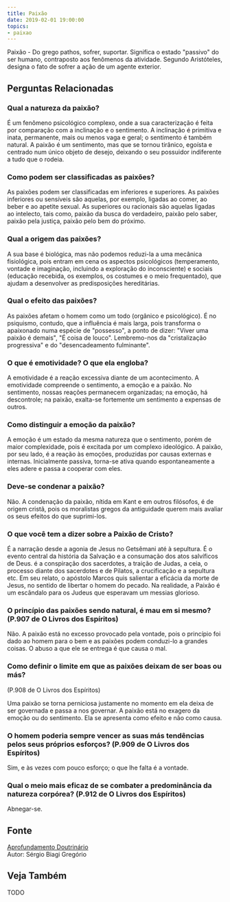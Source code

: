 ```yaml
---
title: Paixão
date: 2019-02-01 19:00:00
topics:
- paixao
---
```


Paixão - Do grego pathos, sofrer, suportar. Significa o estado
"passivo" do ser humano, contraposto aos fenômenos da atividade. Segundo
Aristóteles, designa o fato de sofrer a ação de um agente exterior.

## Perguntas Relacionadas

### Qual a natureza da paixão?
É um fenômeno psicológico complexo, onde a sua caracterização é feita
por comparação com a inclinação e o sentimento. A inclinação é primitiva
e inata, permanente, mais ou menos vaga e geral; o sentimento é também
natural. A paixão é um sentimento, mas que se tornou tirânico, egoísta e
centrado num único objeto de desejo, deixando o seu possuidor
indiferente a tudo que o rodeia.

### Como podem ser classificadas as paixões?
As paixões podem ser classificadas em inferiores e superiores. As
paixões inferiores ou sensíveis são aquelas, por exemplo, ligadas ao
comer, ao beber e ao apetite sexual. As superiores ou racionais são
aquelas ligadas ao intelecto, tais como, paixão da busca do verdadeiro,
paixão pelo saber, paixão pela justiça, paixão pelo bem do próximo.

### Qual a origem das paixões?
A sua base é biológica, mas não podemos reduzi-la a uma mecânica
fisiológica, pois entram em cena os aspectos psicológicos (temperamento,
vontade e imaginação, incluindo a exploração do inconsciente) e sociais
(educação recebida, os exemplos, os costumes e o meio frequentado), que
ajudam a desenvolver as predisposições hereditárias.

### Qual o efeito das paixões?
As paixões afetam o homem como um todo (orgânico e psicológico). É no
psiquismo, contudo, que a influência é mais larga, pois transforma o
apaixonado numa espécie de "possesso", a ponto de dizer: "Viver uma
paixão é demais", "É coisa de louco". Lembremo-nos da "cristalização
progressiva" e do "desencadeamento fulminante".

### O que é emotividade? O que ela engloba?
A emotividade é a reação excessiva diante de um acontecimento. A
emotividade compreende o sentimento, a emoção e a paixão. No
sentimento, nossas reações permanecem organizadas; na emoção, há
descontrole; na paixão, exalta-se fortemente um sentimento a expensas
de outros.

### Como distinguir a emoção da paixão?
A emoção é um estado da mesma natureza que o sentimento, porém de maior
complexidade, pois é excitada por um complexo ideológico. A paixão, por
seu lado, é a reação às emoções, produzidas por causas externas e
internas. Inicialmente passiva, torna-se ativa quando espontaneamente a
eles adere e passa a cooperar com eles.

### Deve-se condenar a paixão?
Não. A condenação da paixão, nítida em Kant e em outros filósofos, é de
origem cristã, pois os moralistas gregos da antiguidade querem mais
avaliar os seus efeitos do que suprimi-los.

### O que você tem a dizer sobre a Paixão de Cristo?
É a narração desde a agonia de Jesus no Getsêmani até à sepultura. É o
evento central da história da Salvação e a consumação dos atos
salvíficos de Deus. é a conspiração dos sacerdotes, a traição de Judas,
a ceia, o processo diante dos sacerdotes e de Pilatos, a crucificação e
a sepultura etc. Em seu relato, o apóstolo Marcos quis salientar a
eficácia da morte de Jesus, no sentido de libertar o homem do pecado. Na
realidade, a Paixão é um escândalo para os Judeus que esperavam um
messias glorioso.

### O princípio das paixões sendo natural, é mau em si mesmo? (P.907 de O Livros dos Espíritos)
Não. A paixão está no excesso provocado pela vontade, pois o
princípio foi dado ao homem para o bem e as paixões podem conduzi-lo a
grandes coisas. O abuso a que ele se entrega é que causa o mal.

### Como definir o limite em que as paixões deixam de ser boas ou más?
(P.908 de O Livros dos Espíritos)

Uma paixão se torna perniciosa justamente no momento em ela deixa de ser
governada e passa a nos governar. A paixão está no exagero da emoção ou
do sentimento. Ela se apresenta como efeito e não como causa.

### O homem poderia sempre vencer as suas más tendências pelos seus próprios esforços? (P.909 de O Livros dos Espíritos)
Sim, e às vezes com pouco esforço; o que lhe falta é a vontade.

### Qual o meio mais eficaz de se combater a predominância da natureza corpórea? (P.912 de O Livros dos Espíritos)
Abnegar-se.

## Fonte
[Aprofundamento Doutrinário](https://sites.google.com/view/aprofundamentodoutrinario/paixão)  
Autor: Sérgio Biagi Gregório


## Veja Também
TODO
